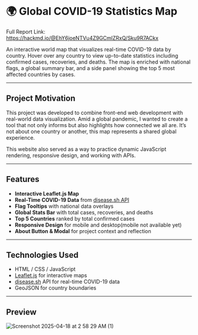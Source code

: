 # 🌍 Global COVID-19 Statistics Map

Full Report Link: https://hackmd.io/@EhY6joeNTVu4Z9GCmlZRxQ/Sku9R7ACkx

An interactive world map that visualizes real-time COVID-19 data by country. Hover over any country to view up-to-date statistics including confirmed cases, recoveries, and deaths. The map is enriched with national flags, a global summary bar, and a side panel showing the top 5 most affected countries by cases.

---

##  Project Motivation

This project was developed to combine front-end web development with real-world data visualization. Amid a global pandemic, I wanted to create a tool that not only informs but also highlights how connected we all are. It’s not about one country or another, this map represents a shared global experience.

This website also served as a way to practice dynamic JavaScript rendering, responsive design, and working with APIs.

---

##  Features

-  **Interactive Leaflet.js Map**
-  **Real-Time COVID-19 Data** from [disease.sh API](https://disease.sh/)
-  **Flag Tooltips** with national data overlays
-  **Global Stats Bar** with total cases, recoveries, and deaths
-  **Top 5 Countries** ranked by total confirmed cases
-  **Responsive Design** for mobile and desktop(mobile not available yet)
-  **About Button & Modal** for project context and reflection

---

##  Technologies Used

- HTML / CSS / JavaScript
- [Leaflet.js](https://leafletjs.com/) for interactive maps
- [disease.sh](https://disease.sh/) API for real-time COVID-19 data
- GeoJSON for country boundaries

---

##  Preview

![Screenshot 2025-04-18 at 2 58 29 AM (1)](https://github.com/user-attachments/assets/013ec24d-8798-48e1-8d99-4a0495d1446d)




